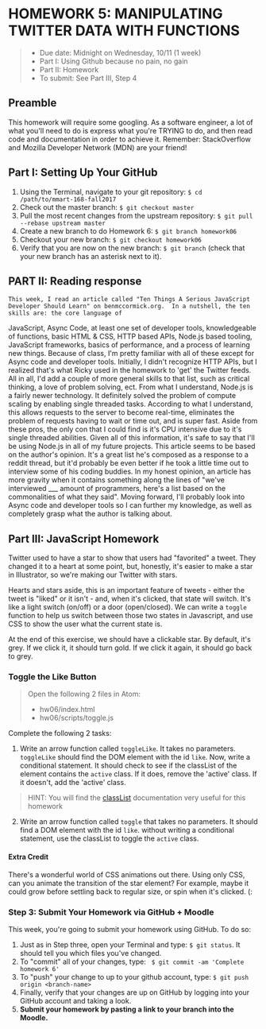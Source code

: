 # HOMEWORK 5: MANIPULATING TWITTER DATA WITH FUNCTIONS
> * Due date: Midnight on Wednesday, 10/11 (1 week)
> * Part I: Using Github because no pain, no gain
> * Part II: Homework
> * To submit: See Part III, Step 4

## Preamble
This homework will require some googling. As a software engineer, a lot of what you'll need to do is express what you're TRYING to do, and then read code and documentation in order to achieve it. Remember: StackOverflow and Mozilla Developer Network (MDN) are your friend!

## Part I: Setting Up Your GitHub
1. Using the Terminal, navigate to your git repository: `$ cd /path/to/mmart-168-fall2017`
2. Check out the master branch: `$ git checkout master`
3. Pull the most recent changes from the upstream repository: `$ git pull --rebase upstream master`
4. Create a new branch to do Homework 6: `$ git branch homework06`
5. Checkout your new branch: `$ git checkout homework06`
6. Verify that you are now on the new branch: `$ git branch` (check that your new branch has an asterisk next to it).

## PART II: Reading response
    This week, I read an article called "Ten Things A Serious JavaScript Developer Should Learn" on benmccormick.org.  In a nutshell, the ten skills are: the core language of
  JavaScript, Async Code, at least one set of developer tools, knowledgeable of functions, basic HTML & CSS, HTTP based APIs, Node.js based tooling, JavaScript frameworks, basics
  of performance, and a process of learning new things.
    Because of class, I'm pretty familiar with all of these except for Async code and developer tools. Initially, I didn't recognize HTTP APIs, but I realized that's what Ricky
  used in the homework to 'get' the Twitter feeds. All in all, I'd add a couple of more general skills to that list, such as critical thinking, a love of problem solving, ect.
    From what I understand, Node.js is a fairly newer technology. It definitely solved the problem of compute scaling by enabling single threaded tasks. According to what
  I understand, this allows requests to the server to become real-time, eliminates the problem of requests having to wait or time out, and is super fast. Aside from these pros,
  the only con that I could find is it's CPU intensive due to it's single threaded abilities. Given all of this information, it's safe to say that I'll be using Node.js in
  all of my future projects.
    This article seems to be based on the author's opinion. It's a great list he's composed as a response to a reddit thread, but it'd probably be even better if he took a
  little time out to interview some of his coding buddies. In my honest opinion, an article has more gravity when it contains something along the lines of "we've interviewed
  ___ amount of programmers, here's a list based on the commonalities of what they said".
    Moving forward, I'll probably look into Async code and developer tools so I can further my knowledge, as well as completely grasp what the author is talking about.

## Part III: JavaScript Homework

Twitter used to have a star to show that users had "favorited" a tweet. They changed it to a heart at some point, but, honestly, it's easier to make a star in Illustrator, so we're making our Twitter with stars.

Hearts and stars aside, this is an important feature of tweets - either the tweet is "liked" or it isn't - and, when it's clicked, that state will switch. It's like a light switch (on/off) or a door (open/closed). We can write a `toggle` function to help us switch between those two states in Javascript, and use CSS to show the user what the current state is.

At the end of this exercise, we should have a clickable star. By default, it's grey. If we click it, it should turn gold. If we click it again, it should go back to grey.

### Toggle the Like Button
> Open the following 2 files in Atom:
>  
>  * hw06/index.html
>  * hw06/scripts/toggle.js

Complete the following 2 tasks:

1. Write an arrow function called `toggleLike`. It takes no parameters. `toggleLike` should find the DOM element with the id `like`. Now, write a conditional statement. It should check to see if the classList of the element contains the `active` class. If it does, remove the 'active' class. If it doesn't, add the 'active' class.

> HINT: You will find the [classList](https://developer.mozilla.org/en-US/docs/Web/API/Element/classList) documentation very useful for this homework

2. Write an arrow function called `toggle` that takes no parameters. It should find a DOM element with the id `like`. without writing a conditional statement, use the classList to toggle the `active` class.

#### Extra Credit
There's a wonderful world of CSS animations out there. Using only CSS, can you animate the transition of the star element? For example, maybe it could grow before settling back to regular size, or spin when it's clicked. (:


### Step 3: Submit Your Homework via GitHub + Moodle
This week, you're going to submit your homework using GitHub. To do so:

1. Just as in Step three, open your Terminal and type: `$ git status`. It should tell you which files you've changed.
2. To "commit" all of your changes, type: ` $ git commit -am 'Complete homework 6'`
3. To "push" your change to up to your github account, type: `$ git push origin <branch-name>`
4. Finally, verify that your changes are up on GitHub by logging into your GitHub account and taking a look.
5. **Submit your homework by pasting a link to your branch into the Moodle.**
